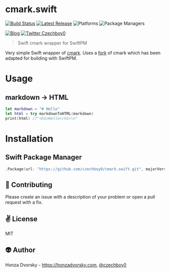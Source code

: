 # cmark.swift

[![Build Status](https://travis-ci.org/czechboy0/cmark.swift.svg?branch=master)](https://travis-ci.org/czechboy0/cmark.swift)
[![Latest Release](https://img.shields.io/github/release/czechboy0/cmark.swift.svg)](https://github.com/czechboy0/cmark.swift/releases/latest)
![Platforms](https://img.shields.io/badge/platforms-Linux%20%7C%20OS%20X-blue.svg)
![Package Managers](https://img.shields.io/badge/package%20managers-SwiftPM-yellow.svg)

[![Blog](https://img.shields.io/badge/blog-honzadvorsky.com-green.svg)](http://honzadvorsky.com)
[![Twitter Czechboy0](https://img.shields.io/badge/twitter-czechboy0-green.svg)](http://twitter.com/czechboy0)

> Swift cmark wrapper for SwiftPM

Very simple Swift wrapper of [cmark](https://github.com/jgm/cmark). Uses a [fork](https://github.com/czechboy0/cmark) of cmark which has been adapted for building with SwiftPM.

# Usage

## markdown -> HTML

```swift
let markdown = "# Hello"
let html = try markdownToHTML(markdown)
print(html) //"<h1>Hello</h1>\n"
```

# Installation

## Swift Package Manager

```swift
.Package(url: "https://github.com/czechboy0/cmark.swift.git", majorVersion: 0, minor: 1)
```

:gift_heart: Contributing
------------
Please create an issue with a description of your problem or open a pull request with a fix.

:v: License
-------
MIT

:alien: Author
------
Honza Dvorsky - https://honzadvorsky.com, [@czechboy0](http://twitter.com/czechboy0)
